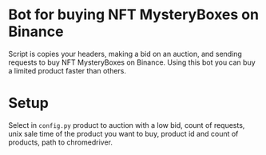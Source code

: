 # Bot for buying NFT MysteryBoxes on Binance

Script is copies your headers, making a bid on an auction, and sending requests to buy NFT MysteryBoxes on Binance. Using this bot you can buy a limited product faster than others.

# Setup

Select in `config.py` product to auction with a low bid, count of requests, unix sale time of the product you want to buy, product id and count of products, path to chromedriver.
